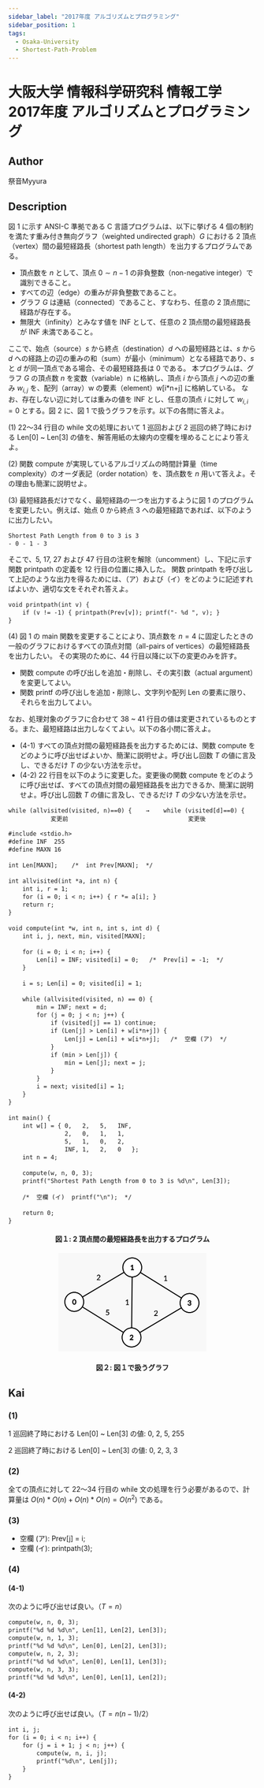 ```yaml
---
sidebar_label: "2017年度 アルゴリズムとプログラミング"
sidebar_position: 1
tags:
  - Osaka-University
  - Shortest-Path-Problem
---
```

# 大阪大学 情報科学研究科 情報工学 2017年度 アルゴリズムとプログラミング

## **Author**
祭音Myyura

## **Description**
図 1 に示す ANSI-C 準拠である C 言語プログラムは、以下に挙げる 4 個の制約を満たす重み付き無向グラフ（weighted undirected graph）$G$ における 2 頂点（vertex）間の最短経路長（shortest path length）を出力するプログラムである。

- 頂点数を $n$ として、頂点 $0 \sim n-1$ の非負整数（non-negative integer）で識別できること。
- すべての辺（edge）の重みが非負整数であること。
- グラフ $G$ は連結（connected）であること、すなわち、任意の 2 頂点間に経路が存在する。
- 無限大（infinity）とみなす値を INF として、任意の 2 頂点間の最短経路長が INF 未満であること。

ここで、始点（source）$s$ から終点（destination）$d$ への最短経路とは、$s$ から $d$ への経路上の辺の重みの和（sum）が最小（minimum）となる経路であり、$s$ と $d$ が同一頂点である場合、その最短経路長は $0$ である。
本プログラムは、グラフ $G$ の頂点数 $n$ を変数（variable）n に格納し、頂点 $i$ から頂点 $j$ への辺の重み $w_{i,j}$ を、配列（array）w の要素（element）w\[i*n+j\] に格納している。
なお、存在しない辺に対しては重みの値を INF とし、任意の頂点 $i$ に対して $w_{i,i}=0$ とする。図 2 に、図 1 で扱うグラフを示す。以下の各問に答えよ。

(1) 22〜34 行目の while 文の処理において 1 巡回および 2 巡回の終了時における Len\[0\] ~ Len\[3\] の値を、解答用紙の太線内の空欄を埋めることにより答えよ。

(2) 関数 compute が実現しているアルゴリズムの時間計算量（time complexity）のオーダ表記（order notation）を、頂点数を $n$ 用いて答えよ。その理由も簡潔に説明せよ。

(3) 最短経路長だけでなく、最短経路の一つを出力するように図 1 のプログラムを変更したい。例えば、始点 0 から終点 3 への最短経路であれば、以下のように出力したい。

```text
Shortest Path Length from 0 to 3 is 3
- 0 - 1 - 3
```

そこで、5, 17, 27 および 47 行目の注釈を解除（uncomment）し、下記に示す関数 printpath の定義を 12 行目の位置に挿入した。
関数 printpath を呼び出して上記のような出力を得るためには、（ア）および（イ）をどのように記述すればよいか、適切な文をそれぞれ答えよ。

```text
void printpath(int v) {
    if (v != -1) { printpath(Prev[v]); printf("- %d ", v); }
}
```

(4) 図 1 の main 関数を変更することにより、頂点数を $n=4$ に固定したときの一般のグラフにおけるすべての頂点対間（all-pairs of vertices）の最短経路長を出力したい。
その実現のために、44 行目以降に以下の変更のみを許す。

* 関数 compute の呼び出しを追加・削除し、その実引数（actual argument）を変更してよい。
* 関数 printf の呼び出しを追加・削除し、文字列や配列 Len の要素に限り、それらを出力してよい。

なお、処理対象のグラフに合わせて 38 ~ 41 行目の値は変更されているものとする。また、最短経路は出力しなくてよい。以下の各小問に答えよ。

- (4-1) すべての頂点対間の最短経路長を出力するためには、関数 compute をどのように呼び出せばよいか、簡潔に説明せよ。呼び出し回数 $T$ の値に言及し、できるだけ $T$ の少ない方法を示せ。
- (4-2) 22 行目を以下のように変更した。変更後の関数 compute をどのように呼び出せば、すべての頂点対間の最短経路長を出力できるか、簡潔に説明せよ。呼び出し回数 $T$ の値に言及し、できるだけ $T$ の少ない方法を示せ。

```text
while (allvisited(visited, n)==0) {    →    while (visited[d]==0) {
            変更前                                  変更後
```

```text
#include <stdio.h>
#define INF  255
#define MAXN 16

int Len[MAXN];    /*  int Prev[MAXN];  */

int allvisited(int *a, int n) {
    int i, r = 1;
    for (i = 0; i < n; i++) { r *= a[i]; }
    return r;
}

void compute(int *w, int n, int s, int d) {
    int i, j, next, min, visited[MAXN];

    for (i = 0; i < n; i++) {
        Len[i] = INF; visited[i] = 0;   /*  Prev[i] = -1;  */
    }

    i = s; Len[i] = 0; visited[i] = 1;

    while (allvisited(visited, n) == 0) {
        min = INF; next = d;
        for (j = 0; j < n; j++) {
            if (visited[j] == 1) continue;
            if (Len[j] > Len[i] + w[i*n+j]) {
                Len[j] = Len[i] + w[i*n+j];   /*  空欄 (ア)  */
            }
            if (min > Len[j]) {
                min = Len[j]; next = j;
            }
        }
        i = next; visited[i] = 1;
    }
}

int main() {
    int w[] = { 0,   2,   5,   INF,
                2,   0,   1,   1,
                5,   1,   0,   2,
                INF, 1,   2,   0   };
    int n = 4;

    compute(w, n, 0, 3);
    printf("Shortest Path Length from 0 to 3 is %d\n", Len[3]);

    /*  空欄 (イ)  printf("\n");  */

    return 0;
}
```
#### <center> 図１: 2 頂点間の最短経路長を出力するプログラム

<figure style="text-align:center;">
  <img src="https://raw.githubusercontent.com/Myyura/the_kai_project_assets/main/kakomonn/osaka_university/IST/ie_2017_algorithm_programming_p1.png" width="300" height="200" alt=""/>
</figure>

#### <center> 図２: 図１で扱うグラフ


## **Kai**
### (1)
1 巡回終了時における Len\[0\] ~ Len\[3\] の値: 0, 2, 5, 255

2 巡回終了時における Len\[0\] ~ Len\[3\] の値: 0, 2, 3, 3

### (2)
全ての頂点に対して 22〜34 行目の while 文の処理を行う必要があるので、計算量は $O(n) * O(n) + O(n) * O(n) = O(n^2)$ である。

### (3)
- 空欄 (ア): Prev\[j\] = i;
- 空欄 (イ): printpath(3);

### (4)
#### (4-1)
次のように呼び出せば良い。（$T = n$）

```text
compute(w, n, 0, 3);
printf("%d %d %d\n", Len[1], Len[2], Len[3]);
compute(w, n, 1, 3);
printf("%d %d %d\n", Len[0], Len[2], Len[3]);
compute(w, n, 2, 3);
printf("%d %d %d\n", Len[0], Len[1], Len[3]);
compute(w, n, 3, 3);
printf("%d %d %d\n", Len[0], Len[1], Len[2]);
```

#### (4-2)
次のように呼び出せば良い。（$T = n(n-1) / 2$）

```text
int i, j;
for (i = 0; i < n; i++) {
    for (j = i + 1; j < n; j++) {
        compute(w, n, i, j);
        printf("%d\n", Len[j]);
    }
}
```